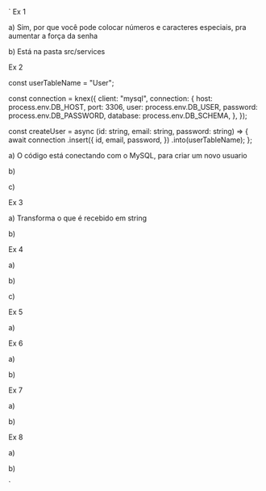 `
Ex 1

a) Sim, por que você pode colocar números e caracteres especiais, pra aumentar a força da senha

b) Está na pasta src/services

Ex 2

const userTableName = "User";

const connection = knex({
  client: "mysql",
  connection: {
    host: process.env.DB_HOST,
    port: 3306,
    user: process.env.DB_USER,
    password: process.env.DB_PASSWORD,
    database: process.env.DB_SCHEMA,
  },
});

const createUser = async (id: string, email: string, password: string) => {
  await connection
    .insert({
      id,
      email,
      password,
    })
    .into(userTableName);
};

a) O código está conectando com o MySQL, para criar um novo usuario

b)

c)

Ex 3

a) Transforma o que é recebido em string

b)

Ex 4

a)

b)

c)

Ex 5

a)

Ex 6 

a)

b)

Ex 7

a)

b)

Ex 8

a)

b)

`